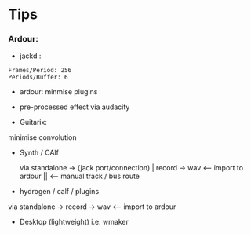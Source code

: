 # Tips

### Ardour: 
 
 - jackd : 
 
 ```
 Frames/Period: 256
 Periods/Buffer: 6
 ```
 
 - ardour: minmise plugins
 - pre-processed effect via audacity
 
- Guitarix:
 
 minimise convolution

- Synth / CAlf

  via standalone -> {jack port/connection) |  record -> wav <-- import to ardour ||
                                  <-- manual track / bus route
 - hydrogen / calf / plugins
 
  via standalone -> record -> wav <-- import to ardour
  
 - Desktop (lightweight) i.e: wmaker
